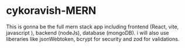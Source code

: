 # cykoravish-MERN
This is gonna be the full mern stack app including frontend (React, vite, javascript ), backend (nodeJs), database (mongoDB). i will also use liberaries like jsonWebtoken, bcrypt for security and zod for validations.
